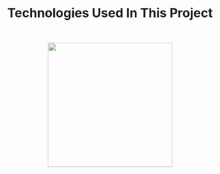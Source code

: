 <h1 align="center">Technologies Used In This Project</h1></p>
<br>
<p align="center">
<img src="https://github.com/user-attachments/assets/37ffe023-6744-45ec-b8e1-83b0442dd16e" width="280" height="280">
</p>

